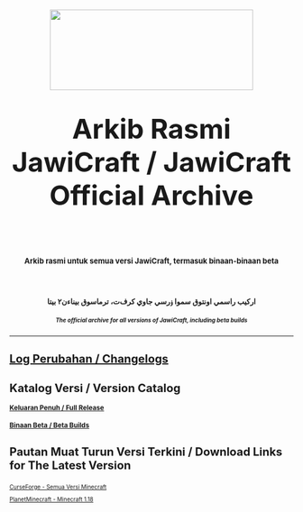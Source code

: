 # <p align="center"><img src="https://i.imgur.com/lUyeJp9.png"  width="360" height="143">

# <p align="center"><font size=12> <strong>Arkib Rasmi JawiCraft / JawiCraft Official Archive</strong></p>

### <p align="center"><font size=2>Arkib rasmi untuk semua versi JawiCraft, termasuk binaan-binaan beta
#### <p align="center"><font size=2>ارکيب راسمي اونتوق سموا ۏرسي جاوي کرف‌ت، ترماسوق بيناءن٢ بيتا
##### <p align="center"><font size=1>The official archive for all versions of JawiCraft, including beta builds


---


# [Log Perubahan / Changelogs](https://github.com/Minecraft-EdisiMelayu/Arkib-JawiCraft/blob/main/log-perubahan.md)

# Katalog Versi / Version Catalog
### [Keluaran Penuh / Full Release](https://github.com/Minecraft-EdisiMelayu/Arkib-JawiCraft/blob/main/katalog-versi-keluaran-penuh.md)
### [Binaan Beta / Beta Builds](https://github.com/Minecraft-EdisiMelayu/Arkib-JawiCraft/blob/main/katalog-versi-binaan-beta.md)
#

# Pautan Muat Turun Versi Terkini / Download Links for The Latest Version</p>
<font size=1>[CurseForge - Semua Versi Minecraft](https://legacy.curseforge.com/minecraft/texture-packs/jawicraft-language-pack/)</p>
<font size=1>[PlanetMinecraft - Minecraft 1.18](https://www.planetminecraft.com/texture-pack/jawicraft-language-pack/)</p>
